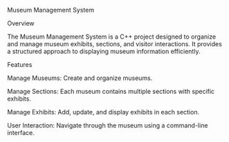 Museum Management System

Overview

The Museum Management System is a C++ project designed to organize and manage museum exhibits, sections, and visitor interactions. It provides a structured approach to displaying museum information efficiently.

Features

Manage Museums: Create and organize museums.

Manage Sections: Each museum contains multiple sections with specific exhibits.

Manage Exhibits: Add, update, and display exhibits in each section.

User Interaction: Navigate through the museum using a command-line interface.
